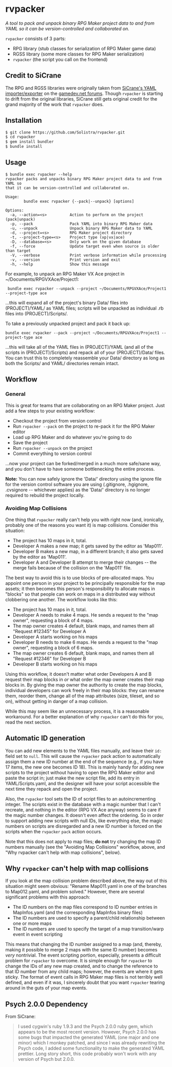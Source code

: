 # rvpacker
_A tool to pack and unpack binary RPG Maker project data to and from YAML so it can be version-controlled and collaborated on._

`rvpacker` consists of 3 parts:

* RPG library (stub classes for serialization of RPG Maker game data)
* RGSS library (some more classes for RPG Maker serialization)
* `rvpacker` (the script you call on the frontend)

## Credit to SiCrane
The RPG and RGSS libraries were originally taken from [SiCrane's YAML importer/exporter](http://www.gamedev.net/topic/646333-rpg-maker-vx-ace-data-conversion-utility/) on the [gamedev.net forums](http://www.gamedev.net/index). Though `rvpacker` is starting to drift from the original libraries, SiCrane still gets original credit for the grand majority of the work that `rvpacker` does.

## Installation


```sh
$ git clone https://github.com/Solistra/rvpacker.git
$ cd rvpacker
$ gem install bundler
$ bundle install
```

## Usage

```
$ bundle exec rvpacker --help
rvpacker packs and unpacks binary RPG Maker project data to and from YAML so
that it can be version-controlled and collaborated on.

Usage:
        bundle exec rvpacker {--pack|--unpack} [options]

Options:
  -a, --action=<s>          Action to perform on the project (pack|unpack)
  -p, --pack                Pack YAML into binary RPG Maker data
  -u, --unpack              Unpack binary RPG Maker data to YAML
  -d, --project=<s>         RPG Maker project directory
  -t, --project-type=<s>    Project type (xp|vx|ace)
  -D, --database=<s>        Only work on the given database
  -f, --force               Update target even when source is older than target
  -V, --verbose             Print verbose information while processing
  -v, --version             Print version and exit
  -h, --help                Show this message
```

For example, to unpack an RPG Maker VX Ace project in ~/Documents/RPGVXAce/Project1:

```
 bundle exec rvpacker --unpack --project ~/Documents/RPGVXAce/Project1 --project-type ace
```

...this will expand all of the project's binary Data/ files into (PROJECT)/YAML/ as YAML files; scripts will be unpacked as individual .rb files into (PROJECT)/Scripts/.

To take a previously unpacked project and pack it back up:

```
bundle exec rvpacker --pack --project ~/Documents/RPGVXAce/Project1 --project-type ace
```

...this will take all of the YAML files in (PROJECT)/YAML (and all of the scripts in (PROJECT)/Scripts) and repack all of your (PROJECT)/Data/ files. You can trust this to completely reassemble your Data/ directory as long as both the Scripts/ and YAML/ directories remain intact.

## Workflow

### General

This is great for teams that are collaborating on an RPG Maker project. Just add a few steps to your existing workflow:

* Checkout the project from version control
* Run `rvpacker --pack` on the project to re-pack it for the RPG Maker editor
* Load up RPG Maker and do whatever you're going to do
* Save the project
* Run `rvpacker --unpack` on the project
* Commit everything to version control

...now your project can be forked/merged in a much more safe/sane way, and you don't have to have someone bottlenecking the entire process.

**Note:** You can now safely ignore the 'Data/' directory using the ignore file for the version control software you are using (.gitignore, .hgignore, .cvsignore -- whichever applies) as the 'Data/' directory is no longer required to rebuild the project locally.

### Avoiding Map Collisions

One thing that `rvpacker` really can't help you with right now (and, ironically, probably one of the reasons you want it) is map collisions. Consider this situation:

* The project has 10 maps in it, total.
* Developer A makes a new map; it gets saved by the editor as 'Map011'.
* Developer B makes a new map, in a different branch; it also gets saved by the editor as 'Map011'.
* Developer A and Developer B attempt to merge their changes -- the merge fails because of the collision on the 'Map011' file.

The best way to avoid this is to use blocks of pre-allocated maps. You appoint one person in your project to be principally responsible for the map assets; it then becomes this person's responsibility to allocate maps in "blocks" so that people can work on maps in a distributed way without clobbering one another. The workflow looks like this:

* The project has 10 maps in it, total.
* Developer A needs to make 4 maps. He sends a request to the "map owner", requesting a block of 4 maps.
* The map owner creates 4 default, blank maps, and names them all "Request #12345" for Developer A
* Developer A starts working on his maps
* Developer B needs to make 6 maps. He sends a request to the "map owner", requesting a block of 6 maps.
* The map owner creates 6 default, blank maps, and names them all "Request #12346" for Developer B
* Developer B starts working on his maps

Using this workflow, it doesn't matter what order Developers A and B request their map blocks in _or_ what order the map owner creates their map blocks in. By giving the map owner the authority to create the map blocks, individual developers can work freely in their map blocks: they can rename them, reorder them, change all of the map attributes (size, tileset, and so on), without getting in danger of a map collision.

While this may seem like an unnecessary process, it is a reasonable workaround. For a better explanation of why `rvpacker` can't do this for you, read the next section.

## Automatic ID generation

You can add new elements to the YAML files manually, and leave their `id:` field set to `null`. This will cause the `rvpacker` pack action to automatically assign them a new ID number at the end of the sequence (e.g., if you have 17 items, the new one becomes ID 18). This is mainly handy for adding new scripts to the project without having to open the RPG Maker editor and paste the script in; just make the new script file, add its entry in YAML/Scripts.yaml, and the designer will have your script accessible the next time they repack and open the project.

Also, the `rvpacker` tool sets the ID of script files to an autoincrementing integer. The scripts exist in the database with a magic number that I can't recreate, and nothing in the editor (RPG VX Ace anyway) seems to care if the magic number changes. It doesn't even affect the ordering. So in order to support adding new scripts with null IDs, like everything else, the magic numbers on scripts are disregarded and a new ID number is forced on the scripts when the `rvpacker` `pack` action occurs.

Note that this does not apply to map files; **do not** try changing the map ID numbers manually (see the "Avoiding Map Collisions" workflow, above, and "Why rvpacker can't help with map collisions", below).

## Why `rvpacker` can't help with map collisions

If you look at the map collision problem described above, the way out of this situation might seem obvious: "Rename Map011.yaml in one of the branches to Map012.yaml, and problem solved." However, there are several significant problems with this approach:

* The ID numbers on the map files correspond to ID number entries in MapInfos.yaml (and the corresponding MapInfos binary files)
* The ID numbers are used to specify a parent/child relationship between one or more maps
* The ID numbers are used to specify the target of a map transition/warp event in event scripting

This means that changing the ID number assigned to a map (and, thereby, making it possible to merge 2 maps with the same ID number) becomes _very_ nontrivial. The event scripting portion, especially, presents a difficult problem for `rvpacker` to overcome. It is simple enough for `rvpacker` to change the IDs of any new map created, and to change the reference to that ID number from any child maps; however, the events are where it gets sticky. The format of event calls in RPG Maker map files is not terribly well defined, and even if it was, I sincerely doubt that you want `rvpacker` tearing around in the guts of your map events.


## Psych 2.0.0 Dependency

From SiCrane:

> I used cygwin's ruby 1.9.3 and the Psych 2.0.0 ruby gem, which appears to be the most recent version. However, Psych 2.0.0 has some bugs that impacted the generated YAML (one major and one minor) which I monkey patched, and since I was already rewriting the Psych code, I added some functionality to make the generated YAML prettier. Long story short, this code probably won't work with any version of Psych but 2.0.0.
